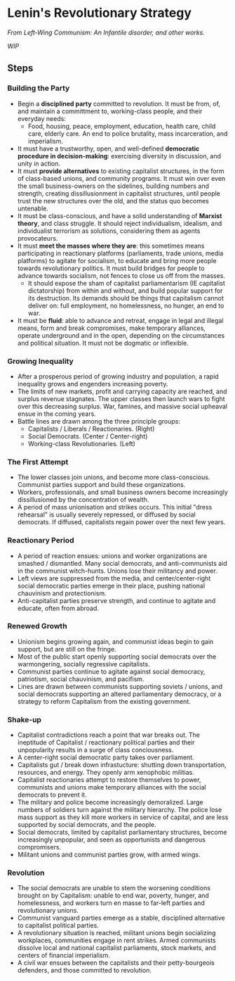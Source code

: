 # Lenin's Revolutionary Strategy

_From Left-Wing Communism: An Infantile disorder, and other works._

_WIP_

## Steps

### Building the Party

- Begin a **disciplined party** committed to revolution. It must be from, of, and maintain a committment to, working-class people, and their everyday needs:
  - Food, housing, peace, employment, education, health care, child care, elderly care. An end to police brutality, mass incarceration, and imperialism.
- It must have a trustworthy, open, and well-defined **democratic procedure in decision-making**: exercising diversity in discussion, and unity in action.
- It must **provide alternatives** to existing capitalist structures, in the form of class-based unions, and community programs. It must win over even the small business-owners on the sidelines, building numbers and strength, creating dissillusionment in capitalist structures, until people trust the new structures over the old, and the status quo becomes untenable.
- It must be class-conscious, and have a solid understanding of **Marxist theory**, and class struggle. It should reject individualism, idealism, and individualist terrorism as solutions, considering them as agents provocateurs.
- It must **meet the masses where they are**: this sometimes means participating in reactionary platforms (parliaments, trade unions, media platforms) to agitate for socialism, to educate and bring more people towards revolutionary politics. It must build bridges for people to advance towards socialism, not fences to close us off from the masses.
  - It should expose the sham of capitalist parliamentarism (IE capitalist dictatorship) from within and without, and build popular support for its destruction. Its demands should be things that capitalism cannot deliver on: full employment, no homelessness, no hunger, an end to war.
- It must be **fluid**: able to advance and retreat, engage in legal and illegal means, form and break compromises, make temporary alliances, operate underground and in the open, depending on the circumstances and political situation. It must not be dogmatic or inflexible.

### Growing Inequality

- After a prosperous period of growing industry and population, a rapid inequality grows and engenders increasing poverty.
- The limits of new markets, profit and carrying capacity are reached, and surplus revenue stagnates. The upper classes then launch wars to fight over this decreasing surplus. War, famines, and massive social upheaval ensue in the coming years.
- Battle lines are drawn among the three principle groups:
  - Capitalists / Liberals / Reactionaries. (Right)
  - Social Democrats. (Center / Center-right)
  - Working-class Revolutionaries. (Left)

### The First Attempt

- The lower classes join unions, and become more class-conscious. Communist parties support and build these organizations.
- Workers, professionals, and small business owners become increasingly dissillusioned by the concentration of wealth.
- A period of mass unionisation and strikes occurs. This initial "dress rehearsal" is usually severely repressed, or diffused by social democrats. If diffused, capitalists regain power over the next few years.

### Reactionary Period

- A period of reaction ensues: unions and worker organizations are smashed / dismantled. Many social democrats, and anti-communists aid in the communist witch-hunts. Unions lose their militancy and power.
- Left views are suppressed from the media, and center/center-right social democratic parties emerge in their place, pushing national chauvinism and protectionism.
- Anti-capitalist parties preserve strength, and continue to agitate and educate, often from abroad.

### Renewed Growth

- Unionism begins growing again, and communist ideas begin to gain support, but are still on the fringe.
- Most of the public start openly supporting social democrats over the warmongering, socially regressive capitalists.
- Communist parties continue to agitate against social democracy, patriotism, social chauvinism, and pacifism.
- Lines are drawn between communists supporting soviets / unions, and social democrats supporting an altered parliamentary democracy, or a strategy to reform Capitalism from the existing government.

### Shake-up

- Capitalist contradictions reach a point that war breaks out. The ineptitude of Capitalist / reactionary political parties and their unpopularity results in a surge of class conciousness.
- A center-right social democratic party takes over parliament.
- Capitalists gut / break down infrastucture: shutting down transportation, resources, and energy. They openly arm xenophobic militias.
- Capitalist reactionaries attempt to restore themselves to power, communists and unions make temporary alliances with the social democrats to prevent it.
- The military and police become increasingly demoralized. Large numbers of soldiers turn against the military hierarchy. The police lose mass support as they kill more workers in service of capital, and are less supported by social democrats, and the people.
- Social democrats, limited by capitalist parliamentary structures, become increasingly unpopular, and seen as opportunists and dangerous compromisers.
- Militant unions and communist parties grow, with armed wings.

### Revolution

- The social democrats are unable to stem the worsening conditions brought on by Capitalism: unable to end war, poverty, hunger, and homelessness, and workers turn en masse to far-left parties and revolutionary unions.
- Communist vanguard parties emerge as a stable, disciplined alternative to capitalist political parties.
- A revolutionary situation is reached, militant unions begin socializing workplaces, communities engage in rent strikes. Armed communists dissolve local and national capitalist parliaments, stock markets, and centers of financial imperialism.
- A civil war ensues between the capitalists and their petty-bourgeois defenders, and those committed to revolution.
